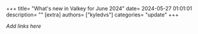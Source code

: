 +++
title=  "What's new in Valkey for June 2024"
date= 2024-05-27 01:01:01
description= ""
[extra]
authors= ["kyledvs"]
categories= "update"
+++

_Add links here_

